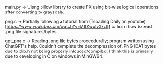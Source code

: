 main.py -> Uisng pillow library to create FX using bit-wise logical operations after converting to grayscale.

png.c -> Partially following a tutorial from (Tsoading Daily on youtube)[https://www.youtube.com/watch?v=M9ZwuIv3xz8] to learn how to read .png file signatures/bytes.

gpt_png.c -> Reading .png file bytes proceedurally; program written using ChatGPT's help. Couldn't complete the decompression of .PNG IDAT bytes due to zlib.h not
being properly inlcuded/compiled. I think this is primarily due to developing in C on windows in MinGW64.